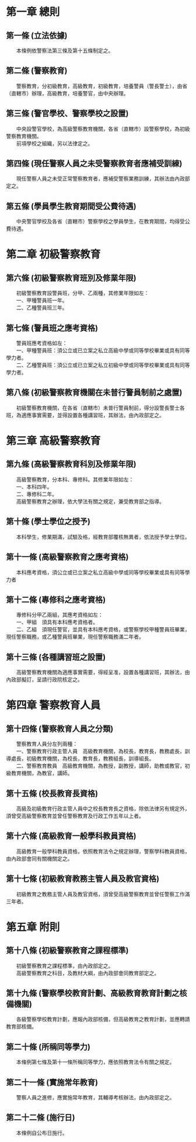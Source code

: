 第一章  總則
============
第一條 (立法依據)
-----------------
　　本條例依警察法第三條及第十五條制定之。  


第二條 (警察教育)
-----------------
　　警察教育，分初級教育，高級教育，初級教育，培養警員（警長警士），由省（直轄市）辦理，高級教育，培養警官，由中央辦理。  


第三條 (警官學校、警察學校之設置)
---------------------------------
　　中央設警官學校，為高級警察教育機關，各省（直轄市）設警察學校，為初級警察教育機關。  
　　前項學校之組織，另以法律定之。  


第四條 (現任警察人員之未受警察教育者應補受訓練)
-----------------------------------------------
　　現任警察人員之未受正常警察教育者，應補受警察業務訓練，其辦法由內政部定之。  


第五條 (學員學生教育期間受公費待遇)
-----------------------------------
　　中央警官學校及各省（直轄市）警察學校之學員學生，在教育期間，均得受公費待遇。  


第二章  初級警察教育
====================
第六條 (初級警察教育班別及修業年限)
-----------------------------------
　　初級警察教育設警員班，分甲、乙兩種，其修業年限如左：  
　　一、甲種警員班一年。  
　　二、乙種警員班三年。  


第七條 (警員班之應考資格)
-------------------------
　　警員班應考資格如左：  
　　一、甲種警員班：須公立或已立案之私立高級中學或同等學校畢業或具有同等學力者。  
　　二、乙種警員班：須公立或已立案之私立初級中學或同等學校畢業或具有同等學力者。  


第八條 (初級警察教育機關在未普行警員制前之處置)
-----------------------------------------------
　　初級警察教育機關，在各省（直轄市）未普行警員制前，得分設警長警士各班，為適應事實需要，並得設置各種講習班，其辦法，由內政部定之。  


第三章  高級警察教育
====================
第九條 (高級警察教育科別及修業年限)
-----------------------------------
　　高級警察教育，分本科、專修科。其修業年限如左：  
　　一、本科四年。  
　　二、專修科二年。  
　　高級警察教育之辦理，依大學法有關之規定，兼受教育部之指導。  


第十條 (學士學位之授予)
-----------------------
　　本科學生，修業期滿，試驗及格，經教育部覆核無異者，依法授予學士學位。  


第十一條 (高級警察教育之應考資格)
---------------------------------
　　本科應考資格，須公立或已立案之私立高級中學或同等學校畢業或具有同等學力者  


第十二條 (專修科之應考資格)
---------------------------
　　專修科分甲乙兩組，其應考資格如左：  
　　一、甲組　須具有本科應考資格者。  
　　二、乙組　須現任警官，並具有本科應考資格，或警察學校甲種警員班畢業，現任警察職務，或乙種警員班畢業，現任警察職務滿二年者。  


第十三條 (各種講習班之設置)
---------------------------
　　高級警察教育機關為適應事實需要，得經呈准，設置各種講習班，其辦法，由內政部擬訂，呈請行政院核定之。  


第四章  警察教育人員
====================
第十四條 (警察教育人員之分類)
-----------------------------
　　警察教育人員分左列兩種：  
　　一、警察教育行政主管人員　高級教育機關，為校長，教育長，教務處長，訓導處長，初級教育機關，為校長，教育長，教務組長，訓導組長。  
　　二、警察教育教員　高級教育機關，為教授，副教授，講師，助教或教官，初級教育機關，為教官，講師。  


第十五條 (校長教育長資格)
-------------------------
　　高級及初級教育行政主管人員中之校長教育長之資格，除依法律另有規定外，須曾受高級警察教育並曾任警察教育及行政工作五年以上者。  


第十六條 (高級教育一般學科教員資格)
-----------------------------------
　　高級教育一般學科教員資格，依照教育法令之規定辦理，警察學科教員資格，由內政部會同有關機關定之。  


第十七條 (初級教育教務主管人員及教官資格)
-----------------------------------------
　　初級教育之教務主管人員及教官資格，須曾受高級警察教育並曾任警察工作滿三年者。  


第五章  附則
============
第十八條 (初級警察教育之課程標準)
---------------------------------
　　初級警察教育之課程標準，由內政部定之。  
　　高級警察教育之科目，及教材大綱，由內政部會同教育部定之。  


第十九條 (警察學校教育計劃、高級教育教育計劃之核備機關)
-------------------------------------------------------
　　各級警察學校教育計劃，應報內政部核備，但高級教育之教育計劃，並應轉請教育部核備。  


第二十條 (所稱同等學力)
-----------------------
　　本條例第七條及第十一條所稱同等學力，應依照教育法令有關之規定。  


第二十一條 (實施常年教育)
-------------------------
　　警察人員之進修，應實施常年教育，其輔導考核辦法，由內政部定之。  


第二十二條 (施行日)
-------------------
　　本條例自公布日施行。